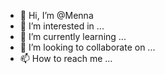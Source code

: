 - 👋 Hi, I’m @Menna
- 👀 I’m interested in ...
- 🌱 I’m currently learning ...
- 💞️ I’m looking to collaborate on ...
- 📫 How to reach me ...

<!---
Menna/Mennais a ✨ special ✨ repository because its `README.md` (this file) appears on your GitHub profile.
You can click the Preview link to take a look at your changes.
--->
